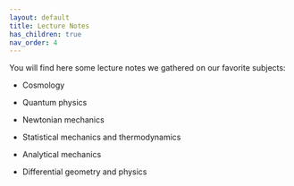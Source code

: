 ```yaml
---
layout: default
title: Lecture Notes
has_children: true
nav_order: 4
---
```


You will find here some lecture notes we gathered on our favorite subjects:

- Cosmology

- Quantum physics

- Newtonian mechanics

- Statistical mechanics and thermodynamics

- Analytical mechanics

- Differential geometry and physics
